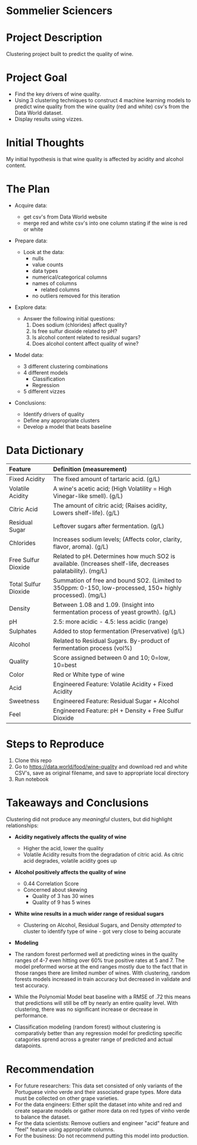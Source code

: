 # Sommelier Sciencers

# Project Description
 
Clustering project built to predict the quality of wine.
 
# Project Goal
 
* Find the key drivers of wine quality.
* Using 3 clustering techniques to construct 4 machine learning models to predict wine quality from the wine quality (red and white) csv's from the Data World dataset.
* Display results using vizzes.
 
# Initial Thoughts
 
My initial hypothesis is that wine quality is affected by acidity and alcohol content.
 
# The Plan
 
* Acquire data:
    * get csv's from Data World website
    * merge red and white csv's into one column stating if the wine is red or white
 
* Prepare data:
   * Look at the data:
		* nulls
		* value counts
		* data types
		* numerical/categorical columns
		* names of columns
            * related columns
        * no outliers removed for this iteration
 
* Explore data:
   * Answer the following initial questions:
       1. Does sodium (chlorides) affect quality?
       2. Is free sulfur dioxide related to pH?
       3. Is alcohol content related to residual sugars?
       4. Does alcohol content affect quality of wine?
       
* Model data:
    * 3 different clustering combinations
    * 4 different models
        * Classification
        * Regression
    * 5 different vizzes

* Conclusions:
	* Identify drivers of quality
    * Define any appropriate clusters
    * Develop a model that beats baseline

# Data Dictionary

| Feature | Definition (measurement)|
|:--------|:-----------|
|Fixed Acidity| The fixed amount of tartaric acid. (g/L)|
|Volatile Acidity| A wine's acetic acid; (High Volatility = High Vinegar-like smell). (g/L)|
|Citric Acid| The amount of citric acid; (Raises acidity, Lowers shelf-life). (g/L)|
|Residual Sugar| Leftover sugars after fermentation. (g/L)|
|Chlorides| Increases sodium levels; (Affects color, clarity, flavor, aroma). (g/L)|
|Free Sulfur Dioxide| Related to pH. Determines how much SO2 is available. (Increases shelf-life, decreases palatability). (mg/L)|
|Total Sulfur Dioxide| Summation of free and bound SO2. (Limited to 350ppm: 0-150, low-processed, 150+ highly processed). (mg/L)|
|Density| Between 1.08 and 1.09. (Insight into fermentation process of yeast growth). (g/L)|
|pH| 2.5: more acidic - 4.5: less acidic (range)|
|Sulphates| Added to stop fermentation (Preservative) (g/L)|
|Alcohol| Related to Residual Sugars. By-product of fermentation process (vol%)|
|Quality| Score assigned between 0 and 10; 0=low, 10=best|
|Color| Red or White type of wine|
|Acid| Engineered Feature: Volatile Acidity + Fixed Acidity|
|Sweetness| Engineered Feature: Residual Sugar + Alcohol|
|Feel| Engineered Feature: pH + Density + Free Sulfur Dioxide|

# Steps to Reproduce
1) Clone this repo
2) Go to https://data.world/food/wine-quality and download red and white CSV's, save as original filename, and save to appropriate local directory
4) Run notebook
 
# Takeaways and Conclusions<br>

Clustering did not produce any *meaningful* clusters, but did highlight relationships:

* **Acidity negatively affects the quality of wine**
    * Higher the acid, lower the quality
    * Volatile Acidity results from the degradation of citric acid. As citric acid degrades, volatile acidity goes up
* **Alcohol positively affects the quality of wine**
    * 0.44 Correlation Score
    * Concerned about skewing
        * Quality of 3 has 30 wines
        * Quality of 9 has 5 wines
* **White wine results in a much wider range of residual sugars**
    * Clustering on Alcohol, Residual Sugars, and Density *attempted* to cluster to identify type of wine - got very close to being accurate
        
* **Modeling**

* The random forest performed well at predicting wines in the quality ranges of 4-7 even hitting over 60% true positive rates at 5 and 7. The model preformed worse at the end ranges mostly due to the fact that in those ranges there are limited number of wines. With clustering, random forests models increased in train accuracy but decreased in validate and test accuracy.

* While the Polynomial Model beat baseline with a RMSE of .72 this means that predictions will still be off by nearly an entire quality level. With clustering, there was no significant increase or decrease in performance.

* Classification modeling (random forest) without clustering is comparativly better than any regression model for predicting specific catagories sprend across a greater range of predicted and actual datapoints.

# Recommendation
* For future researchers: This data set consisted of only variants of the Portuguese vinho verde and their associated grape types. More data must be collected on other grape varieties.
* For the data engineers: Either split the dataset into white and red and create separate models or gather more data on red types of vinho verde to balance the dataset.
* For the data scientists: Remove outliers and engineer "acid" feature and "feel" feature using appropriate columns.
* For the business: Do not recommend putting this model into production.
